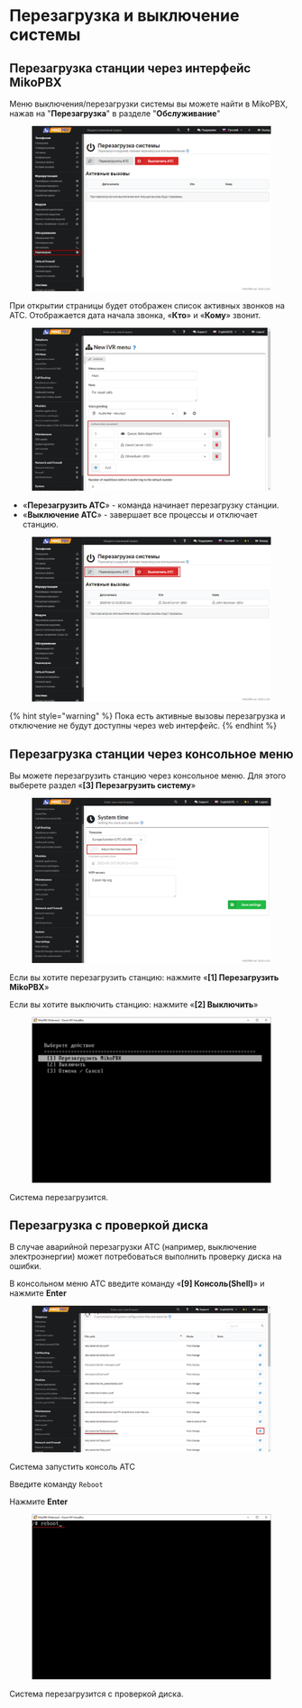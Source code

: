# Перезагрузка и выключение системы

## Перезагрузка станции через интерфейс MikoPBX

Меню выключения/перезагрузки системы вы можете найти в MikoPBX, нажав на "**Перезагрузка**" в разделе "**Обслуживание**"

<figure><img src="../../.gitbook/assets/1 (54).png" alt=""><figcaption></figcaption></figure>

При открытии страницы будет отображен список активных звонков на АТС. Отображается дата начала звонка, «**Кто**» и «**Кому**» звонит.

<figure><img src="../../.gitbook/assets/8 (10).png" alt=""><figcaption></figcaption></figure>

* «**Перезагрузить АТС**» - команда начинает перезагрузку станции.
* «**Выключение АТС**» - завершает все процессы и отключает станцию.

<figure><img src="../../.gitbook/assets/9 (1).png" alt=""><figcaption></figcaption></figure>

{% hint style="warning" %}
Пока есть активные вызовы перезагрузка и отключение не будут доступны через web интерфейс.
{% endhint %}

## Перезагрузка станции через консольное меню

Вы можете перезагрузить станцию через консольное меню. Для этого выберете раздел «**\[3] Перезагрузить систему**»

<figure><img src="../../.gitbook/assets/4 (14).png" alt=""><figcaption></figcaption></figure>

Если вы хотите перезагрузить станцию: нажмите «**\[1] Перезагрузить MikoPBX**»

Если вы хотите выключить станцию: нажмите «**\[2] Выключить**»

<figure><img src="../../.gitbook/assets/5 (1) (1).png" alt=""><figcaption></figcaption></figure>

Система перезагрузится.

## Перезагрузка с проверкой диска

В случае аварийной перезагрузки АТС (например, выключение электроэнергии) может потребоваться выполнить проверку диска на ошибки.

В консольном меню АТС введите команду «**\[9] Консоль(Shell)**» и нажмите **Enter**&#x20;

<figure><img src="../../.gitbook/assets/6 (5).png" alt=""><figcaption></figcaption></figure>

Система запустить консоль АТС

Введите команду `Reboot`

Нажмите **Enter**

<figure><img src="../../.gitbook/assets/7 (17).png" alt=""><figcaption></figcaption></figure>

Система перезагрузится с проверкой диска.

